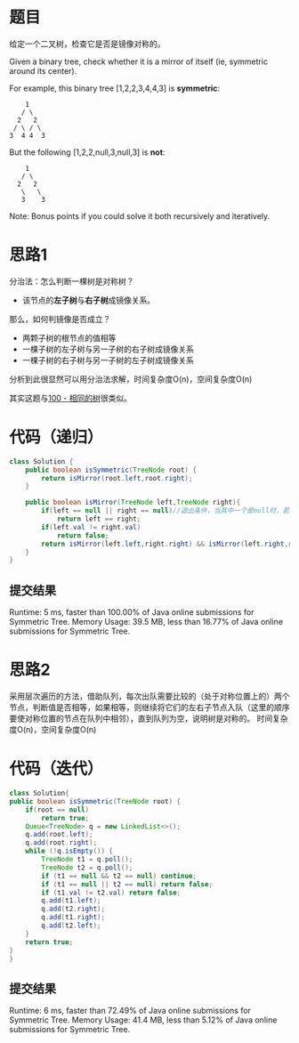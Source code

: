 # 题目
给定一个二叉树，检查它是否是镜像对称的。

Given a binary tree, check whether it is a mirror of itself (ie, symmetric around its center).

For example, this binary tree [1,2,2,3,4,4,3] is **symmetric**:

        1
       / \
      2   2
     / \ / \
    3  4 4  3

But the following [1,2,2,null,3,null,3] is **not**:

        1
       / \
      2   2
       \   \
       3    3

Note:
Bonus points if you could solve it both recursively and iteratively.


# 思路1
分治法：怎么判断一棵树是对称树？

 - 该节点的**左子树**与**右子树**成镜像关系。

那么，如何判镜像是否成立？
 - 两颗子树的根节点的值相等
 - 一棵子树的左子树与另一子树的右子树成镜像关系
 - 一棵子树的右子树与另一子树的左子树成镜像关系

分析到此很显然可以用分治法求解，时间复杂度O(n)，空间复杂度O(n)

其实这题与[100 - 相同的树](https://github.com/MagicalPiggy/leetcode/blob/master/easy/Tree/100%20-%20Same%20Tree.md)很类似。

# 代码（递归）

```java
class Solution {
    public boolean isSymmetric(TreeNode root) {
        return isMirror(root.left,root.right);
    }

    public boolean isMirror(TreeNode left,TreeNode right){
    	if(left == null || right == null)//退出条件，当其中一个是null时，若另一个也是null返回true，否则返回false
    		return left == right;
    	if(left.val != right.val)
    		return false;
    	return isMirror(left.left,right.right) && isMirror(left.right,right.left);
    }
}
```
## 提交结果
Runtime: 5 ms, faster than 100.00% of Java online submissions for Symmetric Tree.
Memory Usage: 39.5 MB, less than 16.77% of Java online submissions for Symmetric Tree.

# 思路2 
采用层次遍历的方法，借助队列，每次出队需要比较的（处于对称位置上的）两个节点，判断值是否相等，如果相等，则继续将它们的左右子节点入队（这里的顺序要使对称位置的节点在队列中相邻），直到队列为空，说明树是对称的。
时间复杂度O(n)，空间复杂度O(n)

# 代码（迭代）

```java
class Solution{
public boolean isSymmetric(TreeNode root) {
    if(root == null)
        return true;
    Queue<TreeNode> q = new LinkedList<>();
    q.add(root.left);
    q.add(root.right);
    while (!q.isEmpty()) {
        TreeNode t1 = q.poll();
        TreeNode t2 = q.poll();
        if (t1 == null && t2 == null) continue;
        if (t1 == null || t2 == null) return false;
        if (t1.val != t2.val) return false;
        q.add(t1.left);
        q.add(t2.right);
        q.add(t1.right);
        q.add(t2.left);
    }
    return true;
}
}
```
## 提交结果
Runtime: 6 ms, faster than 72.49% of Java online submissions for Symmetric Tree.
Memory Usage: 41.4 MB, less than 5.12% of Java online submissions for Symmetric Tree.